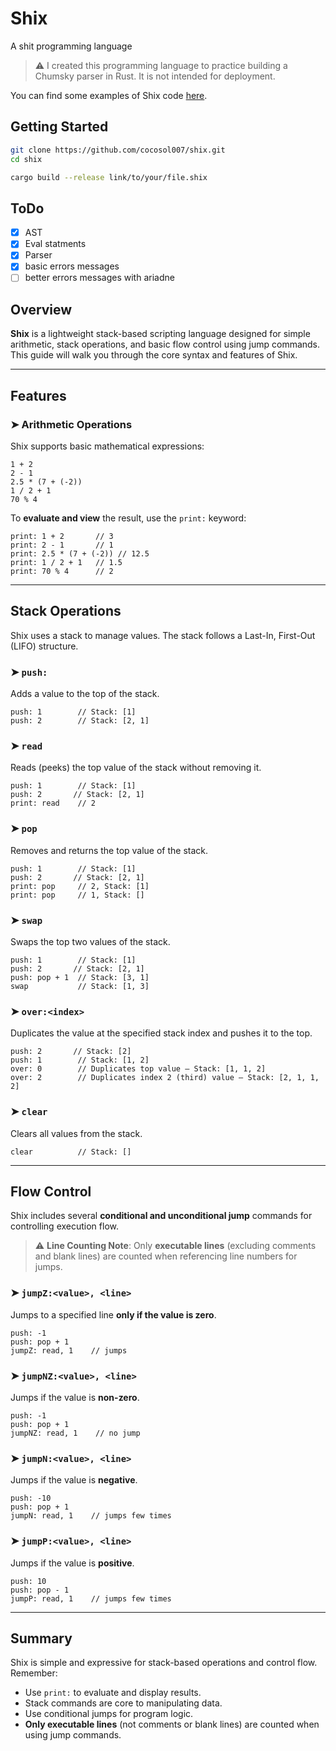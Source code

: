 # Shix
A shit programming language
> ⚠️ I created this programming language to practice building a Chumsky parser in Rust. It is not intended for deployment.

You can find some examples of Shix code [here](examples).

## Getting Started

```bash
git clone https://github.com/cocosol007/shix.git
cd shix

cargo build --release link/to/your/file.shix
```
## ToDo

- [x] AST 
- [x] Eval statments
- [x] Parser
- [x] basic errors messages 
- [ ] better errors messages with ariadne  

## Overview

**Shix** is a lightweight stack-based scripting language designed for simple arithmetic, stack operations, and basic flow control using jump commands. This guide will walk you through the core syntax and features of Shix.

---

## Features

### ➤ Arithmetic Operations

Shix supports basic mathematical expressions:

```shix
1 + 2
2 - 1
2.5 * (7 + (-2))
1 / 2 + 1
70 % 4
```

To **evaluate and view** the result, use the `print:` keyword:

```shix
print: 1 + 2       // 3
print: 2 - 1       // 1
print: 2.5 * (7 + (-2)) // 12.5
print: 1 / 2 + 1   // 1.5
print: 70 % 4      // 2
```

---

## Stack Operations

Shix uses a stack to manage values. The stack follows a Last-In, First-Out (LIFO) structure.

### ➤ `push:`

Adds a value to the top of the stack.

```shix
push: 1        // Stack: [1]
push: 2        // Stack: [2, 1]
```

### ➤ `read`

Reads (peeks) the top value of the stack without removing it.

```shix
push: 1        // Stack: [1]
push: 2       // Stack: [2, 1]
print: read    // 2
```

### ➤ `pop`

Removes and returns the top value of the stack.

```shix
push: 1        // Stack: [1]
push: 2       // Stack: [2, 1]
print: pop     // 2, Stack: [1]
print: pop     // 1, Stack: []
```

### ➤ `swap`

Swaps the top two values of the stack.

```shix
push: 1        // Stack: [1]
push: 2       // Stack: [2, 1]
push: pop + 1  // Stack: [3, 1]
swap           // Stack: [1, 3]
```

### ➤ `over:<index>`

Duplicates the value at the specified stack index and pushes it to the top.

```shix
push: 2       // Stack: [2]
push: 1        // Stack: [1, 2]
over: 0        // Duplicates top value — Stack: [1, 1, 2]
over: 2        // Duplicates index 2 (third) value — Stack: [2, 1, 1, 2]
```

### ➤ `clear`

Clears all values from the stack.

```shix
clear          // Stack: []
```

---

## Flow Control

Shix includes several **conditional and unconditional jump** commands for controlling execution flow.

> ⚠️ **Line Counting Note**: Only **executable lines** (excluding comments and blank lines) are counted when referencing line numbers for jumps.

### ➤ `jumpZ:<value>, <line>`

Jumps to a specified line **only if the value is zero**.

```shix
push: -1
push: pop + 1
jumpZ: read, 1    // jumps
```

### ➤ `jumpNZ:<value>, <line>`

Jumps if the value is **non-zero**.

```shix
push: -1
push: pop + 1
jumpNZ: read, 1    // no jump
```

### ➤ `jumpN:<value>, <line>`

Jumps if the value is **negative**.

```shix
push: -10
push: pop + 1
jumpN: read, 1    // jumps few times
```

### ➤ `jumpP:<value>, <line>`

Jumps if the value is **positive**.

```shix
push: 10
push: pop - 1
jumpP: read, 1    // jumps few times
```

---
## Summary

Shix is simple and expressive for stack-based operations and control flow. Remember:

* Use `print:` to evaluate and display results.
* Stack commands are core to manipulating data.
* Use conditional jumps for program logic.
* **Only executable lines** (not comments or blank lines) are counted when using jump commands.
